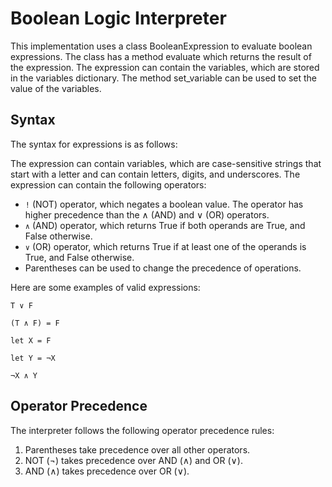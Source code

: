 # Boolean Logic Interpreter

This implementation uses a class BooleanExpression to evaluate boolean expressions.
The class has a method evaluate which returns the result of the expression. The expression can contain the variables, which are stored in the variables dictionary.
The method set_variable can be used to set the value of the variables.

## Syntax

The syntax for expressions is as follows:

The expression can contain variables, which are case-sensitive strings that start with a letter and can contain letters, digits, and underscores.
The expression can contain the following operators:

- `!` (NOT) operator, which negates a boolean value. The operator has higher precedence than the ∧ (AND) and ∨ (OR) operators.
- `∧` (AND) operator, which returns True if both operands are True, and False otherwise.
- `∨` (OR) operator, which returns True if at least one of the operands is True, and False otherwise.
- Parentheses can be used to change the precedence of operations.

Here are some examples of valid expressions:

`T ∨ F`

`(T ∧ F) = F`

`let X = F`

`let Y = ¬X`

`¬X ∧ Y`

## Operator Precedence

The interpreter follows the following operator precedence rules:

1. Parentheses take precedence over all other operators.
2. NOT (¬) takes precedence over AND (∧) and OR (∨).
3. AND (∧) takes precedence over OR (∨).
